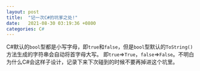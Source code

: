 ```yaml
---
layout: post
title:  "记一次C#的坑爹之处!"
date:   2021-08-30 03:19:36 +0800
categories: C#
---
```

C#默认的`bool`型都是小写字母，即`true`和`false`，但是`bool`型默认的`ToString()`方法生成的字符串会自动将首字母大写。
即`true`=>`True`，`false`=>`False`。不明白为什么C#会这样子设计，记录下来下次碰到的时候不要再掉进这个坑里。